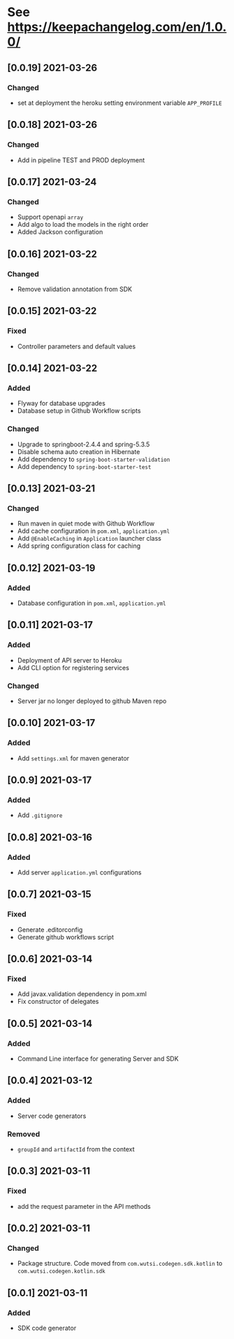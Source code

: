 # See https://keepachangelog.com/en/1.0.0/

## [0.0.19] 2021-03-26
### Changed
- set at deployment the heroku setting environment variable `APP_PROFILE`

## [0.0.18] 2021-03-26
### Changed
- Add in pipeline TEST and PROD deployment

## [0.0.17] 2021-03-24
### Changed
- Support openapi `array`
- Add algo to load the models in the right order
- Added Jackson configuration

## [0.0.16] 2021-03-22
### Changed
- Remove validation annotation from SDK

## [0.0.15] 2021-03-22
### Fixed
- Controller parameters and default values

## [0.0.14] 2021-03-22
### Added
- Flyway for database upgrades
- Database setup in Github Workflow scripts
### Changed
- Upgrade to springboot-2.4.4 and spring-5.3.5
- Disable schema auto creation in Hibernate
- Add dependency to `spring-boot-starter-validation`
- Add dependency to `spring-boot-starter-test`

## [0.0.13] 2021-03-21
### Changed
- Run maven in quiet mode with Github Workflow
- Add cache configuration in `pom.xml`, `application.yml`
- Add `@EnableCaching` in `Application` launcher class
- Add spring configuration class for caching

## [0.0.12] 2021-03-19
### Added
- Database configuration in `pom.xml`, `application.yml`

## [0.0.11] 2021-03-17
### Added
- Deployment of API server to Heroku
- Add CLI option for registering services
### Changed
- Server jar no longer deployed to github Maven repo

## [0.0.10] 2021-03-17
### Added
- Add `settings.xml` for maven generator

## [0.0.9] 2021-03-17
### Added
- Add `.gitignore`

## [0.0.8] 2021-03-16
### Added
- Add server `application.yml` configurations

## [0.0.7] 2021-03-15
### Fixed
- Generate .editorconfig
- Generate github workflows script

## [0.0.6] 2021-03-14
### Fixed
- Add javax.validation dependency in pom.xml
- Fix constructor of delegates

## [0.0.5] 2021-03-14
### Added
- Command Line interface for generating Server and SDK

## [0.0.4] 2021-03-12
### Added
- Server code generators

### Removed
- `groupId` and `artifactId` from the context

## [0.0.3] 2021-03-11
### Fixed
- add the request parameter in the API methods

## [0.0.2] 2021-03-11
### Changed
- Package structure. Code moved from `com.wutsi.codegen.sdk.kotlin` to `com.wutsi.codegen.kotlin.sdk`

## [0.0.1] 2021-03-11
### Added
- SDK code generator
